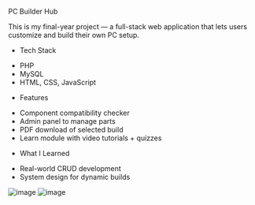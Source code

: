 PC Builder Hub 

This is my final-year project — a full-stack web application that lets users customize and build their own PC setup.

* Tech Stack
- PHP 
- MySQL
- HTML, CSS, JavaScript

* Features
- Component compatibility checker
- Admin panel to manage parts
- PDF download of selected build
- Learn module with video tutorials + quizzes

* What I Learned
- Real-world CRUD development
- System design for dynamic builds

![image](https://github.com/user-attachments/assets/42587f13-de65-4416-889c-b15f44eb659b)
![image](https://github.com/user-attachments/assets/0d1e2aec-eee0-4368-9867-2d1cb9b09b62)

